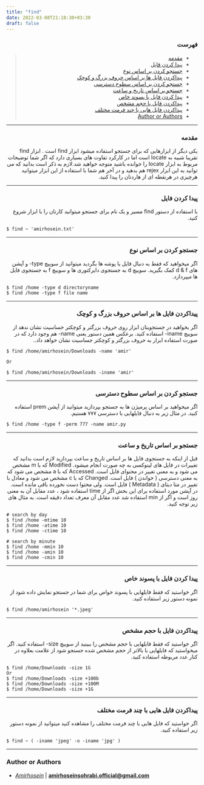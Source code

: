 ```yaml
---
title: "find"
date: 2022-03-08T21:18:30+03:30
draft: false
---
```


<div dir='rtl'>

### فهرست

> - [مقدمه](#مقدمه)
> - [پیدا کردن فایل](#پیدا-کردن-فایل)
> - [جستجو کردن بر اساس نوع](#جستجو-کردن-بر-اساس-نوع)
> - [پیداکردن فایل ها بر اساس حروف بزرگ و کوچک](#پیداکردن-فایل-ها-بر-اساس-حروف-بزرگ-و-کوچک)
> - [جستجو کردن بر اساس سطوح دسترسی](#جستجو-کردن-بر-اساس-سطوح-دسترسی)
> - [جستجو بر اساس تاریخ و ساعت](#جستجو-بر-اساس-تاریخ-و-ساعت)
> - [پیدا کردن فایل با پسوند خاص](#پیدا-کردن-فایل-با-پسوند-خاص)
> - [پیداکردن فایل با حجم مشخص](#پیداکردن-فایل-با-حجم-مشخص)
> - [پیداکردن فایل هایی با چند فرمت مختلف](#پیداکردن-فایل-هایی-با-چند-فرمت-مختلف)
> - [Author or Authors](#author-or-authors)
</div>


---
<div dir='rtl'>

### مقدمه
یکی دیگر از ابزارهایی که برای جستجو استفاده میشود ابزار find است . ابزار find تقریبا شبیه به locate است اما در کارکرد تفاوت های بسیاری دارد که اگر شما توضیحات مربوط به ابزار locate را خوانده باشید متوجه خواهید شد.لازم به ذکر است بدانید که می توانید به این ابزار rejex هم بدهید و در آخر هم شما با استفاده از این ابزار میتوانید هرچیزی در هرنقطه ای از هاردتان را پیدا کنید.
</div>

---
<div dir='rtl'>

### پیدا کردن فایل
با استفاده از دستور find مسیر و یک نام برای جستجو میتوانید کارتان را با ابزار شروع کنید. 
</div>

    $ find ~ 'amirhosein.txt'
    
---

<div dir='rtl'>

### جستجو کردن بر اساس نوع
اگر میخواهید که فقط به دنبال فایل یا پوشه ها بگردید میتوانید از سوییچ type-  و آپشن های d & f کمک بگیرید.
سوییچ d به جستجوی دایرکتوری ها و سوییچ f به جستجوی فایل ها میپردازد.
</div>

    $ find /home -type d directoryname
    $ find /home -type f file name
    
---
<div dir='rtl'>

### پیداکردن فایل ها بر اساس حروف بزرگ و کوچک 
اگر بخواهید در جستجویتان ابزار روی حروف بزرگتر و کوچکتر حساسیت نشان ندهد از سوییچ iname- استفاده کنید.
برعکس همین دستور یعنی name- هم وجود دارد که در صورت استفاده ابزار به حروف بزرگتر و کوچکتر جساسیت نشان خواهد داد..
</div>

    $ find /home/amirhosein/Downloads -name 'amir'
    
    Or 
    
    $ find /home/amirhosein/Downloads -iname 'amir'
---

<div dir='rtl'>

### جستجو کردن بر اساس سطوح دسترسی
اگر میخواهید بر اساس پرمیژن ها به جستجو بپردازید میتوانید از آپشن prem استفاده کنید. در مثال زیر به دنبال فایلهایی با دسترسی ۷۷۷ هستیم.  
</div>

    $ find /home -type f -perm 777 -name amir.py

---
<div dir='rtl'>

### جستجو بر اساس تاریخ و ساعت
قبل از اینکه به جستجوی فایل ها بر اساس تاریخ و ساعت بپردازید لازم است بدانید که تغییرات در فایل های لینوکسی به چه صورت انجام میشود.
Modified که با m مشخص می شود و به معنی تغییر در محتوای فایل است.
Accessed که با a مشخص می شود که به معنی دسترسی ( خواندن ) فایل است.
Changed که با c مشخص می شود و معادل با تغییر در متا دیتای ( Metadata ) فایل است. ولی محتوا دست نخورده باقی مانده است.
در آپشن مورد استفاده برای این بخش اگر از time استفاده شود ، عدد مقابل آن به معنی روز است و اگر از min استفاده شد عدد مقابل آن معرف تعداد دقیقه است.
به مثال های زیر توجه کنید.
</div>
    
    # search by day
    $ find /home -mtime 10
    $ find /home -atime 10
    $ find /home -ctime 10

    # search by minute
    $ find /home -mmin 10
    $ find /home -amin 10
    $ find /home -cmin 10

    
---    

<div dir='rtl'>

### پیدا کردن فایل با پسوند خاص
اگر خواستید که فقط فایلهایی با پسوند خواص برای شما در جستجو نمایش داده شود از نمونه دستور زیر استفاده کنید.
</div>

    $ find /home/amirhosein '*.jpeg'
---
<div dir='rtl'>

### پیداکردن فایل با حجم مشخص
اگر خواستید که فقط فایلهایی با حجم مشخص را ببینید از سوییچ size- استفاده کنید. اگر میخواستید که فایلهایی با بالاتر از حجم مشخص شده جستجو شود از علامت بعلاوه در کنار عدد مربوطه استفاده کنید.
</div>

    $ find /home/Downloads -size 1G
    Or
    $ find /home/Downloads -size +100b
    $ find /home/Downloads -size +100M
    $ find /home/Downloads -size +1G
---
<div dir='rtl'>

### پیداکردن فایل هایی با چند فرمت مختلف
اگر خواستید که فایل هایی با چند فرمت مختلف را مشاهده کنید میتوانید از نمونه دستور زیر استفاده کنید.
</div>

    $ find ~ ( -iname 'jpeg' -o -iname 'jpg' )
---

### Author or Authors

- *[Amirhosein](https://github.com/amirhoseinsb)* | **<amirhoseinsohrabi.official@gmail.com>**

